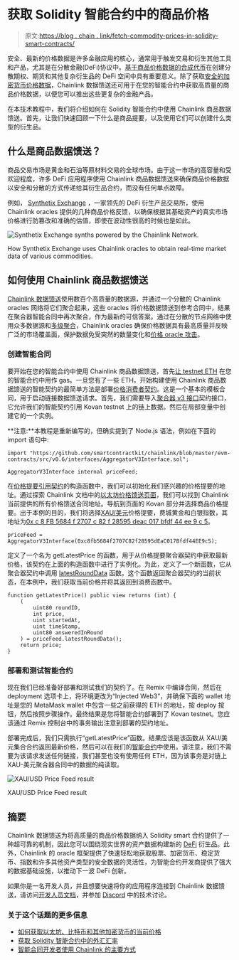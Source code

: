 # 获取 Solidity 智能合约中的商品价格

> 原文:[https://blog . chain . link/fetch-commodity-prices-in-solidity-smart-contracts/](https://blog.chain.link/fetch-commodity-prices-in-solidity-smart-contracts/)

安全、最新的价格数据是许多金融应用的核心，通常用于触发交易和衍生其他工具和产品，尤其是在分散金融(DeFi)协议中。[基于商品价格数据的合成代币](https://blog.chain.link/44-ways-to-enhance-your-smart-contract-with-chainlink/#synthetics)在创建分散期权、期货和其他复杂衍生品的 DeFi 空间中具有重要意义。除了获取[安全的加密货币价格数据](https://blog.chain.link/fetch-current-crypto-price-data-solidity/)，Chainlink 数据馈送还可用于在您的智能合约中获取高质量的商品价格数据，以便您可以推出这些更复杂的金融产品。

在本技术教程中，我们将介绍如何在 Solidity 智能合约中使用 Chainlink 商品数据馈送。首先，让我们快速回顾一下什么是商品提要，以及使用它们可以创建什么类型的衍生品。

## 什么是商品数据馈送？

商品交易市场是黄金和石油等原材料交易的全球市场。由于这一市场的高容量和受欢迎程度，许多 DeFi 应用程序使用 Chainlink 商品数据馈送来确保商品价格数据以安全和分散的方式传递给其衍生品合约，而没有任何单点故障。

例如， [Synthetix Exchange](https://synthetix.exchange/) ，一家领先的 DeFi 衍生产品交易所，使用 Chainlink oracles 提供的几种商品价格反馈，以确保根据其基础资产的真实市场价格进行防篡改和准确的估值，即使在波动性很高的时候也是如此。

![Synthetix Exchange synths powered by the Chainlink Network.](../Images/b6339de3b67faa07c14d65963aaefc9f.png)

<figcaption id="caption-attachment-1627" class="wp-caption-text">How Synthetix Exchange uses Chainlink oracles to obtain real-time market data of various commodities.</figcaption>



## 如何使用 Chainlink 商品数据馈送

[Chainlink 数据馈送](https://data.chain.link/)使用数百个高质量的数据源，并通过一个分散的 Chainlink oracles 网络将它们聚合起来，这些 oracles 将价格数据馈送到参考合同中，结果在聚合器智能合同中再次聚合，作为最新的可信答案。通过在分散的节点网络中使用众多数据源和[多级聚合](https://blog.chain.link/levels-of-data-aggregation-in-chainlink-price-feeds/)，Chainlink oracles 确保价格数据具有最高质量并反映广泛的市场覆盖面，保护数据免受突然的数量变化和[价格 oracle 攻击](https://blog.chain.link/flash-loans-and-the-importance-of-tamper-proof-oracles/)。

### 创建智能合同

要开始在您的智能合约中使用 Chainlink 商品数据馈送，首先[让 testnet ETH](https://app.mycrypto.com/faucet) 在您的智能合约中用作 gas。一旦您有了一些 ETH，开始构建使用 Chainlink 商品数据馈送的智能契约的最简单方法是部署[价格消费者契约](https://remix.ethereum.org/#version=soljson-v0.6.7+commit.b8d736ae.js&optimize=false&evmVersion=null&gist=0c5928a00094810d2ba01fd8d1083581)。这是一个基本的模板合同，用于启动链接数据馈送请求。首先，我们需要导入[聚合器 v3 接口](https://github.com/smartcontractkit/chainlink/blob/master/evm-contracts/src/v0.6/interfaces/AggregatorV3Interface.sol)契约接口，它允许我们的智能契约引用 Kovan testnet 上的链上数据。然后在局部变量中创建它的一个实例。

**注意:**本教程是重新编写的，但确实提到了 Node.js 语法，例如在下面的 import 语句中:

```
import "https://github.com/smartcontractkit/chainlink/blob/master/evm-contracts/src/v0.6/interfaces/AggregatorV3Interface.sol";
```

```
AggregatorV3Interface internal priceFeed;
```

在[价格提要引用契约](https://docs.chain.link/docs/ethereum-addresses)的构造函数中，我们可以初始化我们感兴趣的价格提要的地址。通过探索 Chainlink 文档中的[以太坊价格馈送页面](https://docs.chain.link/docs/ethereum-addresses)，我们可以找到 Chainlink 当前提供的所有价格馈送合同地址。导航到页面的 Kovan 部分并选择商品价格提要。出于本例的目的，我们将选择[XAU/美元](https://data.chain.link/xau-usd)价格提要，费城黄金和白银指数，其地址为[0x c 8 FB 5684 f 2707 c 82 f 28595 deac 017 bfdf 44 ee 9 c 5](https://kovan.etherscan.io/address/0xc8fb5684f2707C82f28595dEaC017Bfdf44EE9c5)。

```
priceFeed = AggregatorV3Interface(0xc8fb5684f2707C82f28595dEaC017Bfdf44EE9c5);
```

定义了一个名为 getLatestPrice 的函数，用于从价格提要聚合器契约中获取最新价格，该契约在上面的构造函数中进行了实例化。为此，定义了一个新函数，它从聚合器契约中调用 [latestRoundData](https://docs.chain.link/docs/price-feeds-api-reference#latestrounddata) 函数。这个函数返回聚合器契约的当前状态，在本例中，我们获取当前价格并将其返回到消费函数中。

```
function getLatestPrice() public view returns (int) {
    (
        uint80 roundID, 
        int price,
        uint startedAt,
        uint timeStamp,
        uint80 answeredInRound
    ) = priceFeed.latestRoundData();
    return price;
}
```

### 部署和测试智能合约

现在我们已经准备好部署和测试我们的契约了。在 Remix 中编译合同，然后在 deployment 选项卡上，将环境更改为“Injected Web3”，并确保下面的 wallet 地址是您的 MetaMask wallet 中包含一些之前获得的 ETH 的地址，按 deploy 按钮，然后按照步骤操作。最终结果是您将智能合约部署到了 Kovan testnet。您应该通过 Remix 控制台中的事务输出注意到部署的契约地址。

部署完成后，我们只需执行“getLatestPrice”函数。结果应该是该函数从 XAU/美元集合合约返回最新价格，然后可以在我们的[智能合约](https://chain.link/education/smart-contracts)中使用。请注意，我们不需要为该请求发送任何链接，我们甚至也没有使用任何 ETH，因为该事务是对链上 XAU-美元聚合器合同中的数据的纯读取。

![XAU/USD Price Feed result](../Images/377638b0798243e1d790dd2a2fdab515.png)

<figcaption id="caption-attachment-1628" class="wp-caption-text">XAU/USD Price Feed result</figcaption>



## 摘要

Chainlink 数据馈送为将高质量的商品价格数据纳入 Solidity smart 合约提供了一种超可靠的机制，因此您可以围绕现实世界的资产数据构建新的 [DeFi](https://chain.link/education/defi) 衍生品。此外，Chainlink 的 oracle 框架提供了快速轻松地获取股票、加密货币、稳定货币、指数和许多其他资产类型的安全数据的灵活性，为智能合约开发商提供了强大的数据基础设施，以推动下一波 DeFi 创新。

如果你是一名开发人员，并且想要快速将你的应用程序连接到 Chainlink 数据馈送，请访问[开发人员文档](https://docs.chain.link/)，并参加 [Discord](https://discordapp.com/invite/aSK4zew) 中的技术讨论。

### 关于这个话题的更多信息

*   [如何获取以太坊、比特币和其他加密货币的当前价格](https://blog.chain.link/fetch-current-crypto-price-data-solidity/)
*   [获取 Solidity 智能合约中的外汇汇率](https://blog.chain.link/fetch-foreign-exchange-rates-in-solidity-smart-contracts/)
*   [智能合同开发者使用 Chainlink 的主要方式](https://blog.chain.link/smart-contract-api-price-random/)
